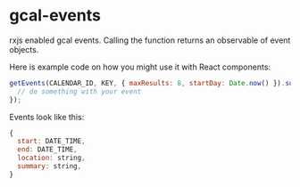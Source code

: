 gcal-events
===========

rxjs enabled gcal events. Calling the function returns an observable of event objects.

Here is example code on how you might use it with React components:
```javascript
getEvents(CALENDAR_ID, KEY, { maxResults: 8, startDay: Date.now() }).subscribe((event) => {
  // do something with your event
});
```

Events look like this:
```javascript
{
  start: DATE_TIME,
  end: DATE_TIME,
  location: string,
  summary: string,
}
```
